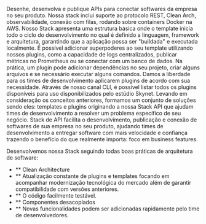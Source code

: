 Desenhe, desenvolva e publique APIs para conectar softwares da empresa no seu produto. Nossa stack inclui suporte ao protocolo REST, Clean Arch, observabilidade, conexão com filas, rodando sobre containers Docker na AWS.
Nosso Stack apresenta uma estrutura básica onde o template inicia todo o ciclo do desenvolvimento no qual é  definido a linguagem, framework e arquitetura, garantindo que a aplicação possa ser "buildada" e executada localmente.
É possível adicionar superpoderes ao seu template utilizando nossos plugins,  como a capacidade de logs centralizados, publicar métricas no Prometheus ou se conectar com um banco de dados. Na prática, um plugin pode adicionar dependências no seu projeto, criar alguns arquivos e se necessário executar alguns comandos. Damos a liberdade para os times de desenvolvimento aplicarem plugins de acordo com sua necessidade. Através de nosso canal CLI, é possível listar todos os plugins disponíveis para uso disponibilizados pelo estúdio Skynet. 
Levando em consideração os conceitos anteriores, formamos um conjunto de soluções sendo eles: templates e plugins originando a nossa Stack API que ajudam times de desenvolvimento a resolver um problema específico de seu negócio. 
Stack de API facilita o desenvolvimento, publicação e conexão de softwares de sua empresa no seu produto, ajudando times de desenvolvimento a entregar software com mais velocidade e confiança trazendo o benefício do que realmente importa: foco em business features.  

Desenvolvemos nossa Stack seguindo todas boas práticas de arquitetura de software:
- ** Clean Architecture
- ** Atualização constante de plugins e templates focando em acompanhar modernização tecnológica do mercado além de garantir  compatibilidade com versões anteriores.
- ** O código facilmente testável.
- ** Componentes desacoplados
- ** Novas funcionalidades podem ser adicionadas rapidamente pelo time de desenvolvedores.